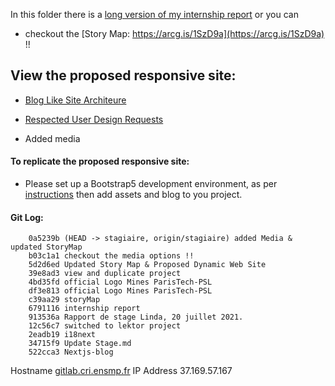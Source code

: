 In this folder there is a [long version of my internship report](https://gitlab.cri.ensmp.fr/cri/wwwcri/-/blob/stagiaire/Stage-Doranco-Linda-CRI-2021/rapport-de-stage.pdf) or you can 

- checkout the [Story Map: https://arcg.is/1SzD9a](https://arcg.is/1SzD9a) !!

## View the proposed responsive site: 

- [Blog Like Site Architeure](https://lindangulopez.github.io/Bootstrap5/blog/index.html)

- [Respected User Design Requests](https://lindangulopez.github.io/Bootstrap5/blog/Enseignment.html)

- Added media



#### To replicate the proposed responsive site:

- Please set up a Bootstrap5 development environment, as per [instructions](https://getbootstrap.com/docs/5.0/examples/) then add assets and blog to you project.


#### Git Log: 

		0a5239b (HEAD -> stagiaire, origin/stagiaire) added Media & updated StoryMap
		b03c1a1 checkout the media options !!
		5d2d6ed Updated Story Map & Proposed Dynamic Web Site
		39e8ad3 view and duplicate project
		4bd35fd official Logo Mines ParisTech-PSL
		df3e813 official Logo Mines ParisTech-PSL
		c39aa29 storyMap
		6791116 internship report
		913536a Rapport de stage Linda, 20 juillet 2021.
		12c56c7 switched to lektor project
		2eadb19 i18next
		34715f9 Update Stage.md
		522cca3 Nextjs-blog
		
Hostname 	[gitlab.cri.ensmp.fr](https://gitlab.cri.ensmp.fr/)
IP Address 	37.169.57.167 
